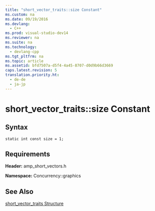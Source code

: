 ```yaml
---
title: "short_vector_traits::size Constant"
ms.custom: na
ms.date: 09/19/2016
ms.devlang: 
  - C++
ms.prod: visual-studio-dev14
ms.reviewer: na
ms.suite: na
ms.technology: 
  - devlang-cpp
ms.tgt_pltfrm: na
ms.topic: article
ms.assetid: bfd7507a-d5f4-4a45-8707-d0d9b66d3669
caps.latest.revision: 5
translation.priority.ht: 
  - de-de
  - ja-jp
---
```

# short_vector_traits::size Constant
## Syntax  
  
```  
static int const size = 1;  
```  
  
## Requirements  
 **Header:** amp_short_vectors.h  
  
 **Namespace:** Concurrency::graphics  
  
## See Also  
 [short_vector_traits Structure](../vs140/short_vector_traits-Structure.md)